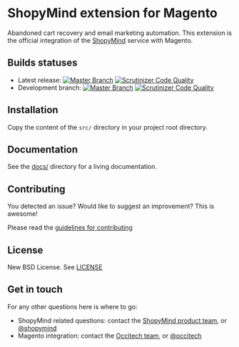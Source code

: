 # ShopyMind extension for Magento

Abandoned cart recovery and email marketing automation. This extension is the official integration of the [ShopyMind](http://www.shopymind.com/) service with Magento.

## Builds statuses

* Latest release: [![Master Branch](https://travis-ci.org/occitech/Occitech_ShopyMind.png?branch=master)](https://travis-ci.org/occitech/Occitech_ShopyMind) [![Scrutinizer Code Quality](https://scrutinizer-ci.com/g/occitech/Occitech_ShopyMind/badges/quality-score.png?b=master)](https://scrutinizer-ci.com/g/occitech/Occitech_ShopyMind/?branch=master)
* Development branch: [![Master Branch](https://travis-ci.org/occitech/Occitech_ShopyMind.png?branch=develop)](https://travis-ci.org/occitech/Occitech_ShopyMind) [![Scrutinizer Code Quality](https://scrutinizer-ci.com/g/occitech/Occitech_ShopyMind/badges/quality-score.png?b=develop)](https://scrutinizer-ci.com/g/occitech/Occitech_ShopyMind/?branch=develop)

## Installation

Copy the content of the `src/` directory in your project root directory.

## Documentation

See the [docs/](docs/) directory for a living documentation.

## Contributing

You detected an issue? Would like to suggest an improvement? This is awesome!

Please read the [guidelines for contributing](CONTRIBUTING.md)

## License

New BSD License. See [LICENSE](LICENSE.md)

## Get in touch

For any other questions here is where to go:

* ShopyMind related questions: contact the [ShopyMind product team](http://www.shopymind.com/contactez-nous/), or [@shopymind](https://twitter.com/shopymind)
* Magento integration: contact the [Occitech team](http://www.occitech.fr/contact/), or [@occitech](https://twitter.com/occitech)
